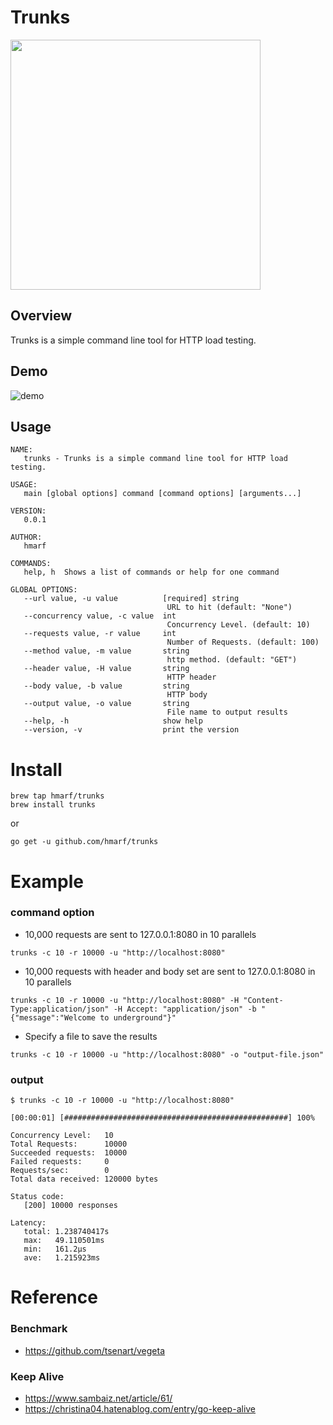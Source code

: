 # Trunks
<img src="https://github.com/hmarf/trunks/blob/master/img/trunks.jpg?raw=true" width="400px">

## Overview
Trunks is a simple command line tool for HTTP load testing. 

## Demo
![demo](https://github.com/hmarf/trunks/blob/master/img/trunks.gif)

## Usage
```
NAME:
   trunks - Trunks is a simple command line tool for HTTP load testing.

USAGE:
   main [global options] command [command options] [arguments...]

VERSION:
   0.0.1

AUTHOR:
   hmarf

COMMANDS:
   help, h  Shows a list of commands or help for one command

GLOBAL OPTIONS:
   --url value, -u value          [required] string
                                   URL to hit (default: "None")
   --concurrency value, -c value  int
                                   Concurrency Level. (default: 10)
   --requests value, -r value     int
                                   Number of Requests. (default: 100)
   --method value, -m value       string
                                   http method. (default: "GET")
   --header value, -H value       string
                                   HTTP header
   --body value, -b value         string
                                   HTTP body
   --output value, -o value       string
                                   File name to output results
   --help, -h                     show help
   --version, -v                  print the version
```

# Install
```
brew tap hmarf/trunks
brew install trunks
```

or 
```
go get -u github.com/hmarf/trunks
```

# Example
### command option
- 10,000 requests are sent to 127.0.0.1:8080 in 10 parallels
```
trunks -c 10 -r 10000 -u "http://localhost:8080"
```

- 10,000 requests with header and body set are sent to 127.0.0.1:8080 in 10 parallels 
```
trunks -c 10 -r 10000 -u "http://localhost:8080" -H "Content-Type:application/json" -H Accept: "application/json" -b "{"message":"Welcome to underground"}"
```

- Specify a file to save the results
```
trunks -c 10 -r 10000 -u "http://localhost:8080" -o "output-file.json"
```

### output
```
$ trunks -c 10 -r 10000 -u "http://localhost:8080"

[00:00:01] [##################################################] 100%

Concurrency Level:   10
Total Requests:      10000
Succeeded requests:  10000
Failed requests:     0
Requests/sec:        0
Total data received: 120000 bytes

Status code:
   [200] 10000 responses

Latency:
   total: 1.238740417s
   max:   49.110501ms
   min:   161.2µs
   ave:   1.215923ms
```

# Reference
### Benchmark
- https://github.com/tsenart/vegeta
### Keep Alive
- https://www.sambaiz.net/article/61/
- https://christina04.hatenablog.com/entry/go-keep-alive
